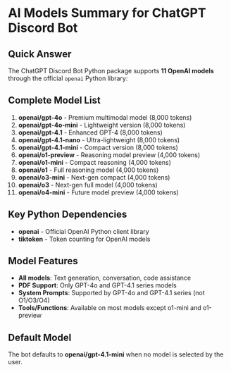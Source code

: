 # AI Models Summary for ChatGPT Discord Bot

## Quick Answer

The ChatGPT Discord Bot Python package supports **11 OpenAI models** through the official `openai` Python library:

## Complete Model List

1. **openai/gpt-4o** - Premium multimodal model (8,000 tokens)
2. **openai/gpt-4o-mini** - Lightweight version (8,000 tokens)
3. **openai/gpt-4.1** - Enhanced GPT-4 (8,000 tokens)
4. **openai/gpt-4.1-nano** - Ultra-lightweight (8,000 tokens)
5. **openai/gpt-4.1-mini** - Compact version (8,000 tokens)
6. **openai/o1-preview** - Reasoning model preview (4,000 tokens)
7. **openai/o1-mini** - Compact reasoning (4,000 tokens)
8. **openai/o1** - Full reasoning model (4,000 tokens)
9. **openai/o3-mini** - Next-gen compact (4,000 tokens)
10. **openai/o3** - Next-gen full model (4,000 tokens)
11. **openai/o4-mini** - Future model preview (4,000 tokens)

## Key Python Dependencies

- **openai** - Official OpenAI Python client library
- **tiktoken** - Token counting for OpenAI models

## Model Features

- **All models**: Text generation, conversation, code assistance
- **PDF Support**: Only GPT-4o and GPT-4.1 series models
- **System Prompts**: Supported by GPT-4o and GPT-4.1 series (not O1/O3/O4)
- **Tools/Functions**: Available on most models except o1-mini and o1-preview

## Default Model

The bot defaults to **openai/gpt-4.1-mini** when no model is selected by the user.
